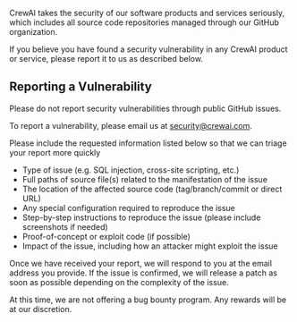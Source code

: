 CrewAI takes the security of our software products and services seriously, which includes all source code repositories managed through our GitHub organization.

If you believe you have found a security vulnerability in any CrewAI product or service, please report it to us as described below.

## Reporting a Vulnerability

Please do not report security vulnerabilities through public GitHub issues.

To report a vulnerability, please email us at security@crewai.com.

Please include the requested information listed below so that we can triage your report more quickly

- Type of issue (e.g. SQL injection, cross-site scripting, etc.)
- Full paths of source file(s) related to the manifestation of the issue
- The location of the affected source code (tag/branch/commit or direct URL)
- Any special configuration required to reproduce the issue
- Step-by-step instructions to reproduce the issue (please include screenshots if needed)
- Proof-of-concept or exploit code (if possible)
- Impact of the issue, including how an attacker might exploit the issue

Once we have received your report, we will respond to you at the email address you provide. If the issue is confirmed, we will release a patch as soon as possible depending on the complexity of the issue.

At this time, we are not offering a bug bounty program. Any rewards will be at our discretion.